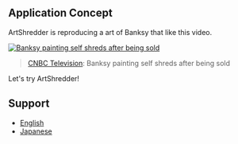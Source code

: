 ## Application Concept

ArtShredder is reproducing a art of Banksy that like this video.

[![Banksy painting self shreds after being sold](http://img.youtube.com/vi/mWV_k86PZHk/hqdefault.jpg)](https://www.youtube.com/watch?v=mWV_k86PZHk)

> [CNBC Television](https://www.youtube.com/channel/UCrp_UI8XtuYfpiqluWLD7Lw): Banksy painting self shreds after being sold

Let's try ArtShredder!

## Support

- [English](./Support/en)
- [Japanese](./Support/jp)
